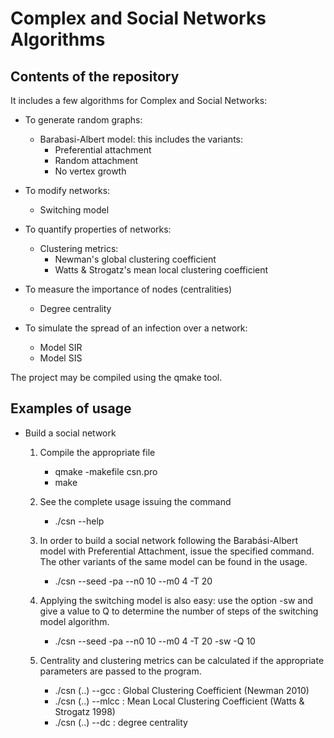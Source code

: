 # Complex and Social Networks Algorithms

## Contents of the repository

It includes a few algorithms for Complex and Social Networks:
+ To generate random graphs:
	- Barabasi-Albert model: this includes the variants:
		- Preferential attachment
		- Random attachment
		- No vertex growth

+ To modify networks:
	- Switching model

+ To quantify properties of networks:
	- Clustering metrics:
		- Newman's global clustering coefficient
		- Watts & Strogatz's mean local clustering coefficient

+ To measure the importance of nodes (centralities)
	- Degree centrality

+ To simulate the spread of an infection over a network:
	- Model SIR
	- Model SIS

The project may be compiled using the qmake tool.

## Examples of usage

+ Build a social network
	1. Compile the appropriate file
		- qmake -makefile csn.pro
		- make
		
	2. See the complete usage issuing the command
		- ./csn --help
		
	3. In order to build a social network following the Barabási-Albert
	model with Preferential Attachment, issue the specified command.
	The other variants of the same model can be found in the usage.
		- ./csn --seed -pa --n0 10 --m0 4 -T 20
	
	4. Applying the switching model is also easy: use the option -sw and give
	a value to Q to determine the number of steps of the switching model algorithm.
		- ./csn --seed -pa --n0 10 --m0 4 -T 20 -sw -Q 10 

	5. Centrality  and clustering metrics can be calculated if the appropriate
	parameters are passed to the program.
		- ./csn (..) --gcc		: Global Clustering Coefficient (Newman 2010)
		- ./csn (..) --mlcc		: Mean Local Clustering Coefficient (Watts & Strogatz 1998)
		- ./csn (..) --dc		: degree centrality
